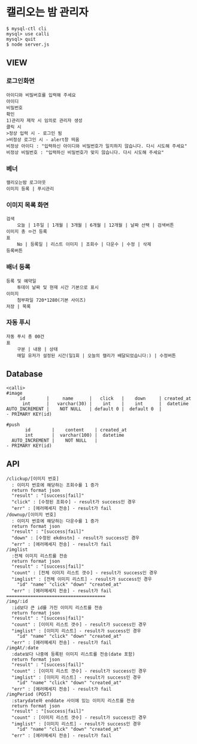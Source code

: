 
<!--     ,-----.,--.                  ,--. ,---.   ,--.,------.  ,------.-->
<!--    '  .--./|  | ,---. ,--.,--. ,-|  || o   \  |  ||  .-.  \ |  .---'-->
<!--    |  |    |  || .-. ||  ||  |' .-. |`..'  |  |  ||  |  \  :|  `--, -->
<!--    '  '--'\|  |' '-' ''  ''  '\ `-' | .'  /   |  ||  '--'  /|  `---.-->
<!--     `-----'`--' `---'  `----'  `---'  `--'    `--'`-------' `------'-->
<!--    ----------------------------------------------------------------- -->


<!--Welcome to your Node.js project on Cloud9 IDE!-->

<!--This chat example showcases how to use `socket.io` with a static `express` server.-->

<!--## Running the server-->

<!--1) Open `server.js` and start the app by clicking on the "Run" button in the top menu.-->

<!--2) Alternatively you can launch the app from the Terminal:-->

<!--    $ node server.js-->

<!--Once the server is running, open the project in the shape of 'https://projectname-username.c9users.io/'. As you enter your name, watch the Users list (on the left) update. Once you press Enter or Send, the message is shared with all connected clients.-->

# 캘리오는 밤 관리자

    $ mysql-ctl cli
    mysql> use calli
    mysql> quit
    $ node server.js

## VIEW
### 로그인화면
    아이디와 비밀버호를 입력해 주세요
    아이디
    비밀번호
    확인
    1)관리자 제작 시 임의로 관리자 생성
    클릭 시
    >정상 입력 시 - 로그인 됨
    >비정상 로그인 시 - alert창 띄움
    비정상 아이디 : "입력하신 아이디와 비밀번호가 일치하지 않습니다. 다시 시도해 주세요"
    비정상 비밀번호 : "입력하신 비밀번호가 맞지 않습니다. 다시 시도해 주세요"
### 베너
    캘리오는밤 로그아웃 
    이미지 등록 | 푸시관리
### 이미지 목록 화면
    검색 
        오늘 | 1주일 | 1개월 | 3개월 | 6개월 | 12개월 | 날짜 선택 | 검색버튼
    이미지 총 ㅁ건 등록
    표
        No | 등록일 | 리스트 이미지 | 조회수 | 다운수 | 수정 | 삭제
    등록버튼
### 배너 등록
    등록 및 예약일 
        투데이 날짜 및 현재 시간 기본으로 표시
    이미지
        첨부파일 720*1280(기본 사이즈)
    저장 | 목록
### 자동 푸시
    자동 푸시 총 00건
    표
        구분 | 내용 | 상태
        매일 유저가 설정된 시간(일1회 | 오늘의 캘리가 배달되었습니다:) | 수정버튼
        
## Database
    <calli>
    #image
         id        |     name      |   click   |    down     | created_at
          int      |   varchar(30) |    int    |    int      |  datetime
    AUTO_INCREMENT |    NOT NULL   | default 0 |  default 0  |
    - PRIMARY KEY(id)
    
    #push
           id        |    content    | created_at
           int       |  varchar(100) |  datetime
      AUTO_INCREMENT |    NOT NULL   |
    - PRIMARY KEY(id)
    
## API
    /clickup/[이미지 번호]
      : 이미지 번호에 해당하는 조회수를 1 증가
      return format json
      "result" : "[success|fail]"
      "click" : [수정된 조회수] - result가 success인 경우
      "err" : [에러메세지 전송] - result가 fail
    /downup/[이미지 번호]
      : 이미지 번호에 해당하는 다운수를 1 증가
      return format json
      "result" : "[success|fail]"
      "down" : [수정된 ekdnstn] - result가 success인 경우
      "err" : [에러메세지 전송] - result가 fail
    /imglist
      :전체 이미지 리스트를 전송
      return format json
      "result" : "[success|fail]"
      "count" : [전체 이미지 리스트 갯수] - result가 success인 경우
      "imglist" : [전체 이미지 리스트] - result가 success인 경우
        "id" "name" "click" "down" "created_at"
      "err" : [에러메세지 전송] - result가 fail
    =====================================
    /img/:id
      :id보다 큰 id를 가진 이미지 리스트를 전송
      return format json
      "result" : "[success|fail]"
      "count" : [이미지 리스트 갯수] - result가 success인 경우
      "imglist" : [이미지 리스트] - result가 success인 경우
        "id" "name" "click" "down" "created_at"
      "err" : [에러메세지 전송] - result가 fail
    /imgAt/:date
      :date보다 나중에 등록된 이미지 리스트를 전송(date 포함)
      return format json
      "result" : "[success|fail]"
      "count" : [이미지 리스트 갯수] - result가 success인 경우
      "imglist" : [이미지 리스트] - result가 success인 경우
        "id" "name" "click" "down" "created_at"
      "err" : [에러메세지 전송] - result가 fail  
    /imgPeriod (POST)
      :starydate와 enddate 사이에 있는 이미지 리스트를 전송
      return format json
      "result" : "[success|fail]"
      "count" : [이미지 리스트 갯수] - result가 success인 경우
      "imglist" : [이미지 리스트] - result가 success인 경우
        "id" "name" "click" "down" "created_at"
      "err" : [에러메세지 전송] - result가 fail 
    
